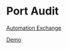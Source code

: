 # Port Audit

[Automation Exchange](https://developer.cisco.com/network-automation/detail/1131ec4d-4473-11eb-b9d9-ae71b9e1fe30/)

[Demo](https://www.katacoda.com/fatindeed/scenarios/port-audit)
